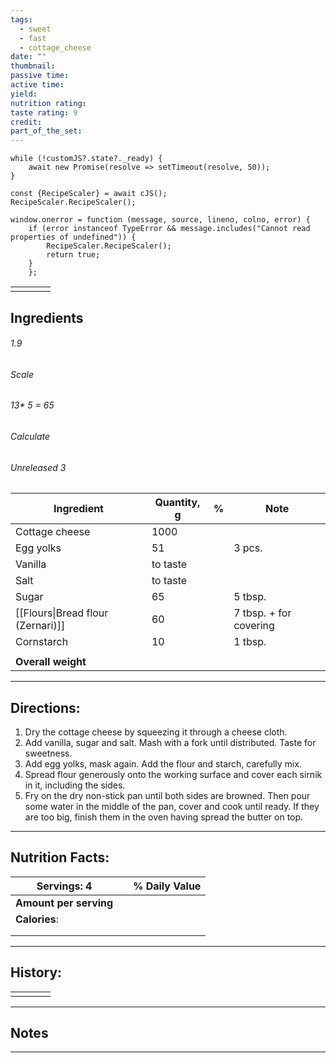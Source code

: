 ```yaml
---
tags:
  - sweet
  - fast
  - cottage_cheese
date: ""
thumbnail: 
passive time: 
active time: 
yield: 
nutrition rating: 
taste rating: 9
credit: 
part_of_the_set:
---
```

```dataviewjs
while (!customJS?.state?._ready) { 
	await new Promise(resolve => setTimeout(resolve, 50)); 
} 

const {RecipeScaler} = await cJS();
RecipeScaler.RecipeScaler();

window.onerror = function (message, source, lineno, colno, error) {
	if (error instanceof TypeError && message.includes("Cannot read properties of undefined")) {
		RecipeScaler.RecipeScaler();
		return true;
	}
    };
```

|     |     |     |     |
| --- | --- | --- | --- |
|     |     |     |     |

## Ingredients

###### 1.9
###### Scale
###### 13* 5 = 65
###### Calculate
###### Unreleased 3

| Ingredient                        | Quantity, g | %   | Note                   |
| --------------------------------- | ----------- | --- | ---------------------- |
| Cottage cheese                    | 1000        |     |                        |
| Egg yolks                         | 51          |     | 3 pcs.                 |
| Vanilla                           | to taste    |     |                        |
| Salt                              | to taste    |     |                        |
| Sugar                             | 65          |     | 5 tbsp.                |
| [[Flours\|Bread flour (Zernari)]] | 60          |     | 7 tbsp. + for covering |
| Cornstarch                        | 10          |     | 1 tbsp.                |
|                                   |             |     |                        |
| **Overall weight**                |             |     |                        |




---
## Directions:

1. Dry the cottage cheese by squeezing it through a cheese cloth.
2. Add vanilla, sugar and salt. Mash with a fork until distributed. Taste for sweetness.
3. Add egg yolks, mask again. Add the flour and starch, carefully mix.
4. Spread flour generously onto the working surface and cover each sirnik in it, including the sides.
5. Fry on the dry non-stick pan until both sides are browned. Then pour some water in the middle of the pan, cover and cook until ready. If they are too big, finish them in the oven having spread the butter on top.




---
## Nutrition Facts:

| **Servings: 4**        |     | % Daily Value |
| ---------------------- | --- | ------------- |
| **Amount per serving** |     |               |
| **Calories**:          |     |               |
|                        |     |               |
|                        |     |               |



---
## History:

|     |                   |                   |                   |
| --- | ----------------- | ----------------- | ----------------- |
|     |                   |                   |                   |


---
## Notes


>

---



